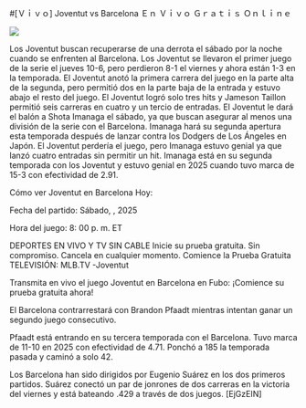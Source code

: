 #[Ｖｉｖｏ] Joventut vs Barcelona Ｅｎ Ｖｉｖｏ Ｇｒａｔｉｓ Ｏｎｌｉｎｅ  
  
  
[![](https://i.imgur.com/qSNzIqt.png)](https://movie.rssnews.media/BnAYjAzVR.php)  
  
Los Joventut buscan recuperarse de una derrota el sábado por la noche cuando se enfrenten al Barcelona. Los Joventut se llevaron el primer juego de la serie el jueves 10-6, pero perdieron 8-1 el viernes y ahora están 1-3 en la temporada. El Joventut anotó la primera carrera del juego en la parte alta de la segunda, pero permitió dos en la parte baja de la entrada y estuvo abajo el resto del juego. El Joventut logró solo tres hits y Jameson Taillon permitió seis carreras en cuatro y un tercio de entradas. El Joventut le dará el balón a Shota Imanaga el sábado, ya que buscan asegurar al menos una división de la serie con el Barcelona. Imanaga hará su segunda apertura esta temporada después de lanzar contra los Dodgers de Los Ángeles en Japón. El Joventut perdería el juego, pero Imanaga estuvo genial ya que lanzó cuatro entradas sin permitir un hit. Imanaga está en su segunda temporada con los Joventut y estuvo genial en 2025 cuando tuvo marca de 15-3 con efectividad de 2.91.

Cómo ver Joventut en Barcelona Hoy:

Fecha del partido: Sábado, , 2025

Hora del juego: 8: 00 p. m. ET

DEPORTES EN VIVO Y TV SIN CABLE
Inicie su prueba gratuita. Sin compromiso. Cancela en cualquier momento.
Comience la Prueba Gratuita
TELEVISIÓN: MLB.TV -Joventut

Transmita en vivo el juego Joventut en Barcelona en Fubo: ¡Comience su prueba gratuita ahora! 

El Barcelona contrarrestará con Brandon Pfaadt mientras intentan ganar un segundo juego consecutivo.

Pfaadt está entrando en su tercera temporada con el Barcelona. Tuvo marca de 11-10 en 2025 con efectividad de 4.71. Ponchó a 185 la temporada pasada y caminó a solo 42.

Los Barcelona han sido dirigidos por Eugenio Suárez en los dos primeros partidos. Suárez conectó un par de jonrones de dos carreras en la victoria del viernes y está bateando .429 a través de dos juegos. [EjGzEIN]